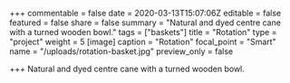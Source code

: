 +++
commentable = false
date = 2020-03-13T15:07:06Z
editable = false
featured = false
share = false
summary = "Natural and dyed centre cane with a turned wooden bowl."
tags = ["baskets"]
title = "Rotation"
type = "project"
weight = 5
[image]
caption = "Rotation"
focal_point = "Smart"
name = "/uploads/rotation-basket.jpg"
preview_only = false

+++
Natural and dyed centre cane with a turned wooden bowl.